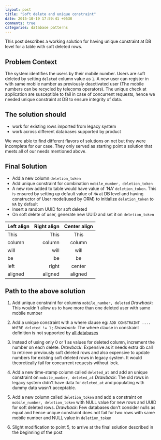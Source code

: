 ```yaml
---
layout: post
title: "Soft delete and unique constraint"
date: 2015-10-19 17:59:41 +0530
comments: true
categories: database patterns
---
```


This post describes a working solution for having unique constraint at DB level for a table with soft deleted rows.

## Problem Context

The system identifies the users by their mobile number. Users are soft deleted by setting `deleted` column value as `1`. A new user can register in with same mobile number as previously deactivated user (The mobile numbers can be recycled by telecoms operators). The unique check at application are susceptible to fail in case of concurrent requests, hence we needed unique constraint at DB to ensure integrity of data. 

<!-- More -->

## The solution should

* work for existing rows imported from legacy system
* work across different databases supported by product

We were able to find different flavors of solutions on net but they were incomplete for our case. They only served as starting point a solution that meets all of our needs mentioned above.

## Final Solution

* Add a new column `deletion_token`
* Add unique constraint for combination `mobile_number, deletion_token`
* A new row added to table would have value of 'NA' `deletion_token`. This is ensured by setting up default value of `NA` at DB level and having constructor of User model(used by ORM) to initialize `deletion_token` to `NA` by default
* Insert a random UUID for soft deleted
* On soft delete of user, generate new UUID and set it on `deletion_token`


| Left align | Right align | Center align |
|:-----------|------------:|:------------:|
| This       |        This |     This     
| column     |      column |    column    
| will       |        will |     will     
| be         |          be |      be      
| left       |       right |    center    
| aligned    |     aligned |   aligned


## Path to the above solution

1. Add unique constraint for columns `mobile_number, deleted`
_Drawback_: This wouldn't allow us to have more than one deleted user with same mobile number

2. Add a unique constraint with a where clause eg: `ADD CONSTRAINT .... WHERE deleted != 1;`
_Drawback_: The where clause in constraint definition is not supported by [all databases](http://stackoverflow.com/a/20962904/69362)

3. Instead of using only 0 or 1 as values for deleted column, increment the number on each delete.
_Drawback_: Expensive as it needs extra db call to retrieve previously soft deleted rows and also expensive to update numbers for existing soft deleted rows in legacy system. It would theoretically fail for concurrent requests without lock.

4. Add a new time-stamp column  called `deleted_at` and add an unique constraint on `mobile_number, deleted_at` _Drawback_: The old rows in legacy system didn't have data for `deleted_at` and populating with dummy data wasn't acceptable.

5. Add a new column  called `deletion_token` and add a constraint on `mobile_number, deletion_token` with NULL value for new rows and UUID for soft deleted rows.
_Drawback_: Few databases don't consider nulls as equal and hence unique constraint does not fail for two rows with same mobile number and NULL value in `deletion_token`

6. Slight modification to point 5, to arrive at the final solution described in the beginning of the post